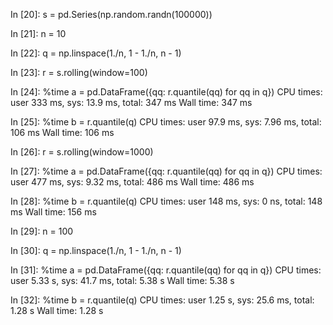 In [20]: s = pd.Series(np.random.randn(100000))

In [21]: n = 10

In [22]: q = np.linspace(1./n, 1 - 1./n, n - 1)

In [23]: r = s.rolling(window=100)

In [24]: %time a = pd.DataFrame({qq: r.quantile(qq) for qq in q})
CPU times: user 333 ms, sys: 13.9 ms, total: 347 ms
Wall time: 347 ms

In [25]: %time b = r.quantile(q)
CPU times: user 97.9 ms, sys: 7.96 ms, total: 106 ms
Wall time: 106 ms

In [26]: r = s.rolling(window=1000)

In [27]: %time a = pd.DataFrame({qq: r.quantile(qq) for qq in q})
CPU times: user 477 ms, sys: 9.32 ms, total: 486 ms
Wall time: 486 ms

In [28]: %time b = r.quantile(q)
CPU times: user 148 ms, sys: 0 ns, total: 148 ms
Wall time: 156 ms

In [29]: n = 100

In [30]: q = np.linspace(1./n, 1 - 1./n, n - 1)

In [31]: %time a = pd.DataFrame({qq: r.quantile(qq) for qq in q})
CPU times: user 5.33 s, sys: 41.7 ms, total: 5.38 s
Wall time: 5.38 s

In [32]: %time b = r.quantile(q)
CPU times: user 1.25 s, sys: 25.6 ms, total: 1.28 s
Wall time: 1.28 s
